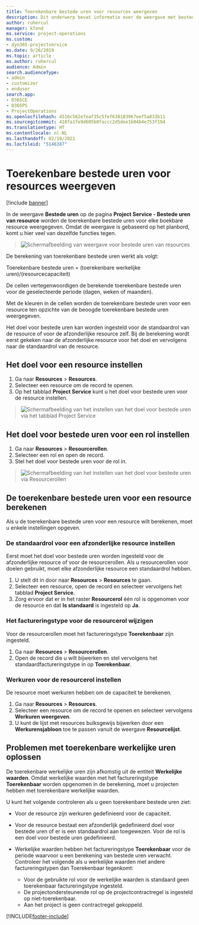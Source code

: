 ```yaml
---
title: Toerekenbare bestede uren voor resources weergeven
description: Dit onderwerp bevat informatie over de weergave met bestede uren van resources.
author: ruhercul
manager: kfend
ms.service: project-operations
ms.custom:
- dyn365-projectservice
ms.date: 9/26/2019
ms.topic: article
ms.author: ruhercul
audience: Admin
search.audienceType:
- admin
- customizer
- enduser
search.app:
- D365CE
- D365PS
- ProjectOperations
ms.openlocfilehash: 4516c562e7eaf35c5fef638183967eef5a033b11
ms.sourcegitcommit: 418fa1fe9d605b8faccc2d5dee1b04b4e753f194
ms.translationtype: HT
ms.contentlocale: nl-NL
ms.lasthandoff: 02/10/2021
ms.locfileid: "5146387"
---
```

# <a name="view-chargeable-utilization-for-resources"></a>Toerekenbare bestede uren voor resources weergeven

[!include [banner](../includes/psa-now-project-operations.md)]
 
In de weergave **Bestede uren** op de pagina **Project Service - Bestede uren van resource** worden de toerekenbare bestede uren voor elke boekbare resource weergegeven. Omdat de weergave is gebaseerd op het planbord, komt u hier veel van dezelfde functies tegen.

> ![Schermafbeelding van weergave voor bestede uren van resources](media/FAQ-utilization-1.png)
 

De berekening van toerekenbare bestede uren werkt als volgt:

   Toerekenbare bestede uren = (toerekenbare werkelijke uren)/(resourcecapaciteit)

De cellen vertegenwoordigen de berekende toerekenbare bestede uren voor de geselecteerde periode (dagen, weken of maanden).

Met de kleuren in de cellen worden de toerekenbare bestede uren voor een resource ten opzichte van de beoogde toerekenbare bestede uren weergegeven. 

Het doel voor bestede uren kan worden ingesteld voor de standaardrol van de resource of voor de afzonderlijke resource zelf. Bij de berekening wordt eerst gekeken naar de afzonderlijke resource voor het doel en vervolgens naar de standaardrol van de resource.

## <a name="set-target-on-a-resource"></a>Het doel voor een resource instellen

1. Ga naar **Resources** \> **Resources**. 
2. Selecteer een resource om de record te openen. 
3. Op het tabblad **Project Service** kunt u het doel voor bestede uren voor de resource instellen.

> ![Schermafbeelding van het instellen van het doel voor bestede uren via het tabblad Project Service](media/FAQ-utilization-2.png)
 
## <a name="set-target-utilization-on-a-role"></a>Het doel voor bestede uren voor een rol instellen

1. Ga naar **Resources** \> **Resourcerollen**. 
2. Selecteer een rol en open de record. 
3. Stel het doel voor bestede uren voor de rol in.

> ![Schermafbeelding van het instellen van het doel voor bestede uren via Resourcerollen](media/FAQ-utilization-3.png)
 
## <a name="calculate-chargeable-utilization-for-a-resource"></a>De toerekenbare bestede uren voor een resource berekenen

Als u de toerekenbare bestede uren voor een resource wilt berekenen, moet u enkele instellingen opgeven. 

### <a name="set-default-role-for-individual-resource"></a>De standaardrol voor een afzonderlijke resource instellen

Eerst moet het doel voor bestede uren worden ingesteld voor de afzonderlijke resource of voor de resourcerollen. Als u resourcerollen voor doelen gebruikt, moet elke afzonderlijke resource een standaardrol hebben. 

1. U stelt dit in door naar **Resources** \> **Resources** te gaan. 
2. Selecteer een resource, open de record en selecteer vervolgens het tabblad **Project Service**. 
3. Zorg ervoor dat er in het raster **Resourcerol** één rol is opgenomen voor de resource en dat **Is standaard** is ingesteld op **Ja**.
 
### <a name="change-billing-type-for-resource-role"></a>Het factureringstype voor de resourcerol wijzigen

Voor de resourcerollen moet het factureringstype **Toerekenbaar** zijn ingesteld. 

1. Ga naar **Resources** \> **Resourcerollen**. 
2. Open de record die u wilt bijwerken en stel vervolgens het standaardfactureringstype in op **Toerekenbaar**.

### <a name="set-working-hours-for-resource-role"></a>Werkuren voor de resourcerol instellen
 
De resource moet werkuren hebben om de capaciteit te berekenen. 

1. Ga naar **Resources** \> **Resources**. 
2. Selecteer een resource om de record te openen en selecteer vervolgens **Werkuren weergeven**. 
3. U kunt de lijst met resources bulksgewijs bijwerken door een **Werkurensjabloon** toe te passen vanuit de weergave **Resourcelijst**.

## <a name="troubleshooting-chargeable-actual-hours"></a>Problemen met toerekenbare werkelijke uren oplossen

De toerekenbare werkelijke uren zijn afkomstig uit de entiteit **Werkelijke waarden**. Omdat werkelijke waarden met het factureringstype **Toerekenbaar** worden opgenomen in de berekening, moet u projecten hebben met toerekenbare werkelijke waarden.

U kunt het volgende controleren als u geen toerekenbare bestede uren ziet:

- Voor de resource zijn werkuren gedefinieerd voor de capaciteit.
- Voor de resource bestaat een afzonderlijk gedefinieerd doel voor bestede uren of er is een standaardrol aan toegewezen. Voor de rol is een doel voor bestede uren gedefinieerd.
- Werkelijke waarden hebben het factureringstype **Toerekenbaar** voor de periode waarvoor u een berekening van bestede uren verwacht. Controleer het volgende als u werkelijke waarden met andere factureringstypen dan Toerekenbaar tegenkomt:

  - Voor de gebruikte rol voor de werkelijke waarden is standaard geen toerekenbaar factureringstype ingesteld.
  - De projectondersteunende rol op de projectcontractregel is ingesteld op niet-toerekenbaar.
  - Aan het project is geen contractregel gekoppeld.



[!INCLUDE[footer-include](../includes/footer-banner.md)]